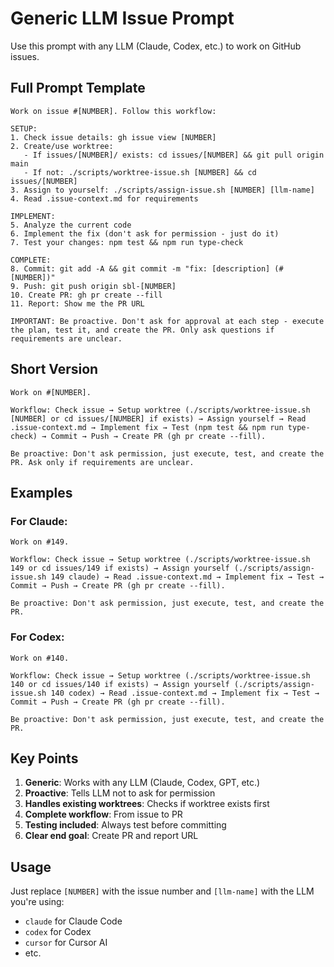 # Generic LLM Issue Prompt

Use this prompt with any LLM (Claude, Codex, etc.) to work on GitHub issues.

## Full Prompt Template

```
Work on issue #[NUMBER]. Follow this workflow:

SETUP:
1. Check issue details: gh issue view [NUMBER]
2. Create/use worktree:
   - If issues/[NUMBER]/ exists: cd issues/[NUMBER] && git pull origin main
   - If not: ./scripts/worktree-issue.sh [NUMBER] && cd issues/[NUMBER]
3. Assign to yourself: ./scripts/assign-issue.sh [NUMBER] [llm-name]
4. Read .issue-context.md for requirements

IMPLEMENT:
5. Analyze the current code
6. Implement the fix (don't ask for permission - just do it)
7. Test your changes: npm test && npm run type-check

COMPLETE:
8. Commit: git add -A && git commit -m "fix: [description] (#[NUMBER])"
9. Push: git push origin sbl-[NUMBER]
10. Create PR: gh pr create --fill
11. Report: Show me the PR URL

IMPORTANT: Be proactive. Don't ask for approval at each step - execute the plan, test it, and create the PR. Only ask questions if requirements are unclear.
```

## Short Version

```
Work on #[NUMBER].

Workflow: Check issue → Setup worktree (./scripts/worktree-issue.sh [NUMBER] or cd issues/[NUMBER] if exists) → Assign yourself → Read .issue-context.md → Implement fix → Test (npm test && npm run type-check) → Commit → Push → Create PR (gh pr create --fill).

Be proactive: Don't ask permission, just execute, test, and create the PR. Ask only if requirements are unclear.
```

## Examples

### For Claude:

```
Work on #149.

Workflow: Check issue → Setup worktree (./scripts/worktree-issue.sh 149 or cd issues/149 if exists) → Assign yourself (./scripts/assign-issue.sh 149 claude) → Read .issue-context.md → Implement fix → Test → Commit → Push → Create PR (gh pr create --fill).

Be proactive: Don't ask permission, just execute, test, and create the PR.
```

### For Codex:

```
Work on #140.

Workflow: Check issue → Setup worktree (./scripts/worktree-issue.sh 140 or cd issues/140 if exists) → Assign yourself (./scripts/assign-issue.sh 140 codex) → Read .issue-context.md → Implement fix → Test → Commit → Push → Create PR (gh pr create --fill).

Be proactive: Don't ask permission, just execute, test, and create the PR.
```

## Key Points

1. **Generic**: Works with any LLM (Claude, Codex, GPT, etc.)
2. **Proactive**: Tells LLM not to ask for permission
3. **Handles existing worktrees**: Checks if worktree exists first
4. **Complete workflow**: From issue to PR
5. **Testing included**: Always test before committing
6. **Clear end goal**: Create PR and report URL

## Usage

Just replace `[NUMBER]` with the issue number and `[llm-name]` with the LLM you're using:

- `claude` for Claude Code
- `codex` for Codex
- `cursor` for Cursor AI
- etc.
